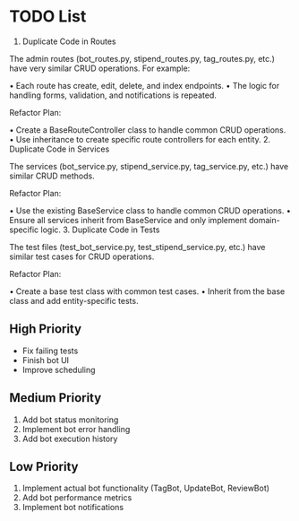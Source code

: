 # TODO List
  1. Duplicate Code in Routes

The admin routes (bot_routes.py, stipend_routes.py, tag_routes.py, etc.) have very similar CRUD operations. For example:

 • Each route has create, edit, delete, and index endpoints.
 • The logic for handling forms, validation, and notifications is repeated.

Refactor Plan:

 • Create a BaseRouteController class to handle common CRUD operations.
 • Use inheritance to create specific route controllers for each entity.
 2. Duplicate Code in Services

The services (bot_service.py, stipend_service.py, tag_service.py, etc.) have similar CRUD methods.

Refactor Plan:

 • Use the existing BaseService class to handle common CRUD operations.
 • Ensure all services inherit from BaseService and only implement domain-specific logic.
 3. Duplicate Code in Tests

The test files (test_bot_service.py, test_stipend_service.py, etc.) have similar test cases for CRUD operations.

Refactor Plan:

 • Create a base test class with common test cases.
 • Inherit from the base class and add entity-specific tests.

## High Priority
- Fix failing tests
- Finish bot UI
- Improve scheduling

## Medium Priority
1. Add bot status monitoring
2. Implement bot error handling
3. Add bot execution history

## Low Priority
1. Implement actual bot functionality (TagBot, UpdateBot, ReviewBot)
2. Add bot performance metrics
3. Implement bot notifications
